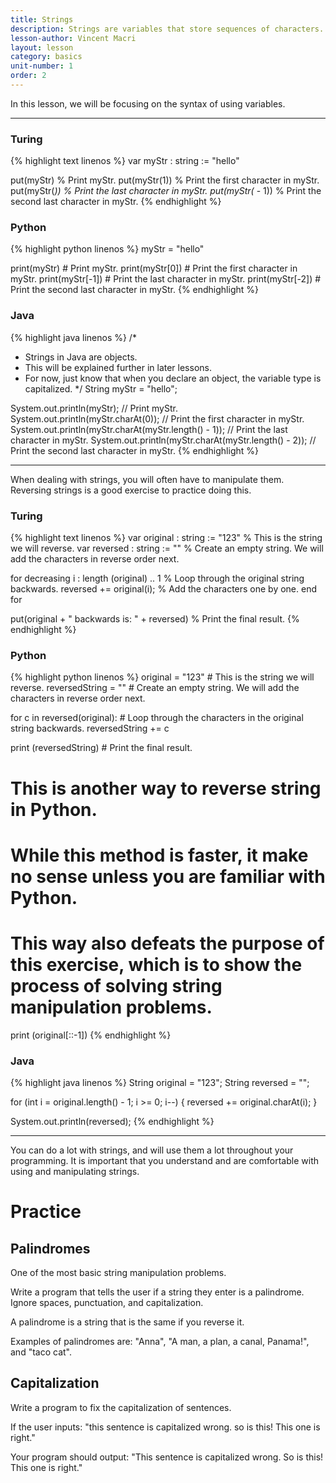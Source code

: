 ```yaml
---
title: Strings
description: Strings are variables that store sequences of characters. String manipulation is working with strings to turn an input into an output.
lesson-author: Vincent Macri
layout: lesson
category: basics
unit-number: 1
order: 2
---
```


In this lesson, we will be focusing on the syntax of using variables.

---

### Turing
{% highlight text linenos %}
var myStr : string := "hello"

put(myStr) % Print myStr.
put(myStr(1)) % Print the first character in myStr.
put(myStr(*)) % Print the last character in myStr.
put(myStr(* - 1)) % Print the second last character in myStr.
{% endhighlight %}

### Python
{% highlight python linenos %}
myStr = "hello"

print(myStr) # Print myStr.
print(myStr[0]) # Print the first character in myStr.
print(myStr[-1]) # Print the last character in myStr.
print(myStr[-2]) # Print the second last character in myStr.
{% endhighlight %}

### Java
{% highlight java linenos %}
/*
 * Strings in Java are objects.
 * This will be explained further in later lessons.
 * For now, just know that when you declare an object, the variable type is capitalized.
 */
String myStr = "hello";

System.out.println(myStr); // Print myStr.
System.out.println(myStr.charAt(0)); // Print the first character in myStr.
System.out.println(myStr.charAt(myStr.length() - 1)); // Print the last character in myStr.
System.out.println(myStr.charAt(myStr.length() - 2)); // Print the second last character in myStr.
{% endhighlight %}

---

When dealing with strings, you will often have to manipulate them. Reversing strings is a good exercise to practice doing this.

### Turing
{% highlight text linenos %}
var original : string := "123" % This is the string we will reverse.
var reversed : string := "" % Create an empty string. We will add the characters in reverse order next.

for decreasing i : length (original) .. 1 % Loop through the original string backwards.
    reversed += original(i); % Add the characters one by one.
end for

put(original + " backwards is: " + reversed) % Print the final result.
{% endhighlight %}

### Python
{% highlight python linenos %}
original = "123" # This is the string we will reverse.
reversedString = "" # Create an empty string. We will add the characters in reverse order next.

for c in reversed(original): # Loop through the characters in the original string backwards.
	reversedString += c

print (reversedString) # Print the final result.

# This is another way to reverse string in Python.
# While this method is faster, it make no sense unless you are familiar with Python.
# This way also defeats the purpose of this exercise, which is to show the process of solving string manipulation problems.
print (original[::-1])
{% endhighlight %}

### Java
{% highlight java linenos %}
String original = "123";
String reversed = "";

for (int i = original.length() - 1; i >= 0; i--) {
	reversed += original.charAt(i);
}

System.out.println(reversed);
{% endhighlight %}

---

You can do a lot with strings, and will use them a lot throughout your programming. It is important that you understand and are comfortable with using and manipulating strings.

# Practice
## Palindromes
One of the most basic string manipulation problems.

Write a program that tells the user if a string they enter is a palindrome. Ignore spaces, punctuation, and capitalization.

A palindrome is a string that is the same if you reverse it.

Examples of palindromes are: "Anna", "A man, a plan, a canal, Panama!", and "taco cat".

## Capitalization
Write a program to fix the capitalization of sentences.

If the user inputs: "this sentence is capitalized wrong. so is this! This one is right."

Your program should output: "This sentence is capitalized wrong. So is this! This one is right."

